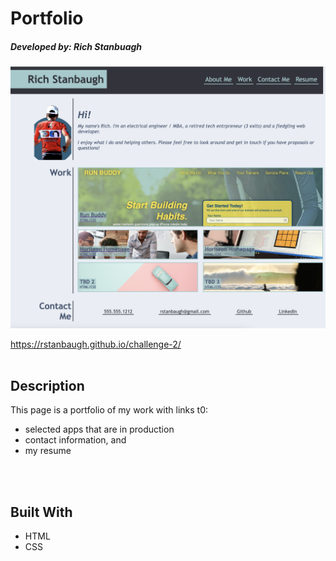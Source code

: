# Portfolio
##### Developed by: Rich Stanbuagh <br />


![Stanbaugh](./assets/images/rich-portfolio-homepage.png)

https://rstanbaugh.github.io/challenge-2/
<br />
<br />

## Description
This page is a portfolio of my work with links t0:
- selected apps that are in production
- contact information, and
- my resume
<br />
<br />

## Built With <br />
* HTML <br />
* CSS <br />
<br />

